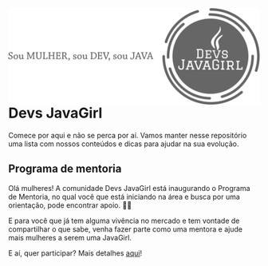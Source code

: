 
<img src="images/capa.png" align="right">

# Devs JavaGirl

Comece por aqui e não se perca por aí. Vamos manter nesse repositório uma lista com nossos conteúdos e dicas para ajudar na sua evolução.

## Programa de mentoria

Olá mulheres! A comunidade Devs JavaGirl está inaugurando o Programa de Mentoria, no qual você que está iniciando na área e busca por uma orientação, pode encontrar apoio. :ok_woman:

E para você que já tem alguma vivência no mercado e tem vontade de compartilhar o que sabe, venha fazer parte como uma mentora e ajude mais mulheres a serem uma JavaGirl.

E aí, quer participar? Mais detalhes [aqui](mentoria.md)!
